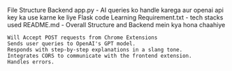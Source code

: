 File Structure
Backend
    app.py - AI queries ko handle karega aur openai api key ka use karne ke liye Flask code
    Learning Requirement.txt - tech stacks used
    README.md  - Overall Structure and Backend mein kya hona chaahiye

    Will Accept POST requests from Chrome Extensions
    Sends user queries to OpenAI's GPT model.
    Responds with step-by-step explanations in a slang tone.
    Integrates CORS to communicate with the frontend extension.
    Handles errors.
